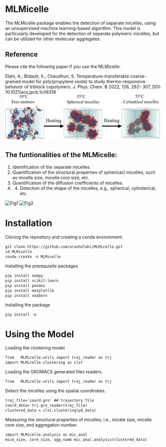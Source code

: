 # MLMicelle
The MLMicelle package enables the detection of separate micelles, using an unsupervised machine learning-based algorithm. This model is particularly developed for the detection of separate polymeric micelles, but can be utilized for other molecular aggregates.

## Reference
Please cite the following paper if you use the MLMicelle:

Elahi, A.; Bidault, X.; Chaudhuri, S. Temperature-transferable coarse-grained model for poly(propylene oxide) to study thermo-responsive behavior of triblock copolymers. J. Phys. Chem. B 2022, 126, 292– 307,  DOI: 10.1021/acs.jpcb.1c06318
![alt text](image.png)

## The funtionalities of the MLMicelle:
1. Identification of the separate micelles.
2. Quantification of the structural properties of sphericacl micelles, such as micelle size, micelle core size, etc.
3. Quantification of the diffusion coefficients of micelles.
4. 4. Detection of the shape of the micelles, e.g., spherical, cylinderical, etc.

<img width="700" alt="Fig1" src="https://github.com/user-attachments/assets/52c20287-a657-415b-8fe4-feaadb5fd4d4">
<img width="700" alt="Fig2" src="https://github.com/user-attachments/assets/33e645c9-bd44-436e-be0c-7f36470d4135">



# Installation
Cloning the repository and creating a conda environment.
``` 
git clone https://github.com/arashelahi/MLMicelle.git
cd MLMicelle
conda create -n MLMicelle
```
Installing the prerequisite packages
```
pip install numpy
pip install scikit-learn
pip install pandas
pip install matplotlib
pip install seaborn
```

Installing the package
```
pip install -e

```
# Using the Model

Loading the clustering model
```
from   MLMicelle.utils import traj_reader as trj
import MLMicelle.clustering as clst
```

Loading the GROMACS generated files readers.

```
from   MLMicelle.utils import traj_reader as trj
```

Detect the micelles using the spatial coordinates.

```
traj_file='coord.gro' ## trajectory file
coord_data= trj.gro_reader(traj_file)
clustered_data = clst.clustering(pd_data)
```
Measuring the structural properties of micelles, i.e., micele size, micelle core size, and aggregation number.

```
import MLMicelle.analysis as mic_anal
mice_size, core_size, agg_numb mic_anal.analysis(clustered_data)

```
